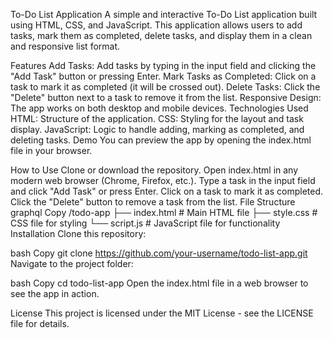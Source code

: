 To-Do List Application
A simple and interactive To-Do List application built using HTML, CSS, and JavaScript. This application allows users to add tasks, mark them as completed, delete tasks, and display them in a clean and responsive list format.

Features
Add Tasks: Add tasks by typing in the input field and clicking the "Add Task" button or pressing Enter.
Mark Tasks as Completed: Click on a task to mark it as completed (it will be crossed out).
Delete Tasks: Click the "Delete" button next to a task to remove it from the list.
Responsive Design: The app works on both desktop and mobile devices.
Technologies Used
HTML: Structure of the application.
CSS: Styling for the layout and task display.
JavaScript: Logic to handle adding, marking as completed, and deleting tasks.
Demo
You can preview the app by opening the index.html file in your browser.

How to Use
Clone or download the repository.
Open index.html in any modern web browser (Chrome, Firefox, etc.).
Type a task in the input field and click "Add Task" or press Enter.
Click on a task to mark it as completed.
Click the "Delete" button to remove a task from the list.
File Structure
graphql
Copy
/todo-app
    ├── index.html        # Main HTML file
    ├── style.css         # CSS file for styling
    └── script.js         # JavaScript file for functionality
Installation
Clone this repository:

bash
Copy
git clone https://github.com/your-username/todo-list-app.git
Navigate to the project folder:

bash
Copy
cd todo-list-app
Open the index.html file in a web browser to see the app in action.

License
This project is licensed under the MIT License - see the LICENSE file for details.